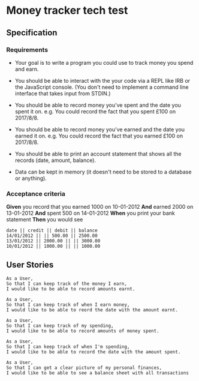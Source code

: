 # Money tracker tech test

## Specification

### Requirements

* Your goal is to write a program you could use to track money you spend and earn.

* You should be able to interact with the your code via a REPL like IRB or the JavaScript console.  (You don't need to implement a command line interface that takes input from STDIN.)

* You should be able to record money you've spent and the date you spent it on.  e.g. You could record the fact that you spent £100 on 2017/8/8.

* You should be able to record money you've earned and the date you earned it on.  e.g. You could record the fact that you earned £100 on 2017/8/8.

* You should be able to print an account statement that shows all the records (date, amount, balance).

* Data can be kept in memory (it doesn't need to be stored to a database or anything).

### Acceptance criteria

**Given** you record that you earned 1000 on 10-01-2012
**And** earned 2000 on 13-01-2012
**And** spent 500 on 14-01-2012
**When** you print your bank statement
**Then** you would see

```
date || credit || debit || balance
14/01/2012 || || 500.00 || 2500.00
13/01/2012 || 2000.00 || || 3000.00
10/01/2012 || 1000.00 || || 1000.00
```

## User Stories
```
As a User,
So that I can keep track of the money I earn,
I would like to be able to record amounts earnt.
```

```
As a User,
So that I can keep track of when I earn money,
I would like to be able to reord the date with the amount earnt.
```

```
As a User,
So that I can keep track of my spending,
I would like to be able to record amounts of money spent.
```

```
As a User,
So that I can keep track of when I'm spending,
I would like to be able to record the date with the amount spent.
```

```
As a User,
So that I can get a clear picture of my personal finances,
I would like to be able to see a balance sheet with all transactions

